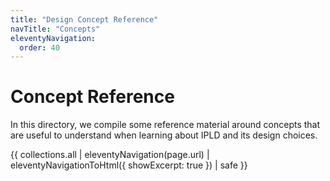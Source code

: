```yaml
---
title: "Design Concept Reference"
navTitle: "Concepts"
eleventyNavigation:
  order: 40
---
```


Concept Reference
=================

In this directory, we compile some reference material around concepts
that are useful to understand when learning about IPLD and its design choices.

{{ collections.all | eleventyNavigation(page.url) | eleventyNavigationToHtml({ showExcerpt: true }) | safe }}
